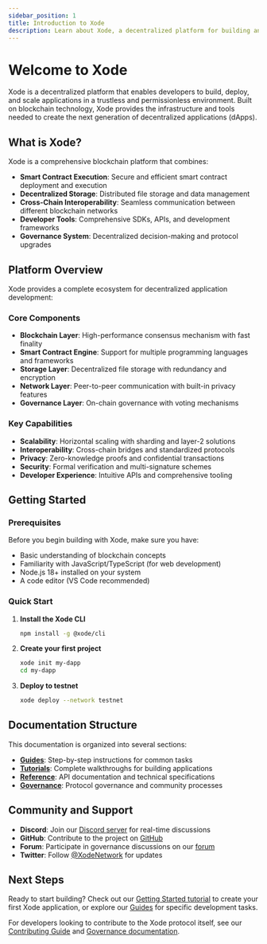 ```yaml
---
sidebar_position: 1
title: Introduction to Xode
description: Learn about Xode, a decentralized platform for building and deploying applications
---
```


# Welcome to Xode

Xode is a decentralized platform that enables developers to build, deploy, and scale applications in a trustless and permissionless environment. Built on blockchain technology, Xode provides the infrastructure and tools needed to create the next generation of decentralized applications (dApps).

## What is Xode?

Xode is a comprehensive blockchain platform that combines:

- **Smart Contract Execution**: Secure and efficient smart contract deployment and execution
- **Decentralized Storage**: Distributed file storage and data management
- **Cross-Chain Interoperability**: Seamless communication between different blockchain networks
- **Developer Tools**: Comprehensive SDKs, APIs, and development frameworks
- **Governance System**: Decentralized decision-making and protocol upgrades

## Platform Overview

Xode provides a complete ecosystem for decentralized application development:

### Core Components

- **Blockchain Layer**: High-performance consensus mechanism with fast finality
- **Smart Contract Engine**: Support for multiple programming languages and frameworks
- **Storage Layer**: Decentralized file storage with redundancy and encryption
- **Network Layer**: Peer-to-peer communication with built-in privacy features
- **Governance Layer**: On-chain governance with voting mechanisms

### Key Capabilities

- **Scalability**: Horizontal scaling with sharding and layer-2 solutions
- **Interoperability**: Cross-chain bridges and standardized protocols
- **Privacy**: Zero-knowledge proofs and confidential transactions
- **Security**: Formal verification and multi-signature schemes
- **Developer Experience**: Intuitive APIs and comprehensive tooling

## Getting Started

### Prerequisites

Before you begin building with Xode, make sure you have:

- Basic understanding of blockchain concepts
- Familiarity with JavaScript/TypeScript (for web development)
- Node.js 18+ installed on your system
- A code editor (VS Code recommended)

### Quick Start

1. **Install the Xode CLI**
   ```bash
   npm install -g @xode/cli
   ```

2. **Create your first project**
   ```bash
   xode init my-dapp
   cd my-dapp
   ```

3. **Deploy to testnet**
   ```bash
   xode deploy --network testnet
   ```

## Documentation Structure

This documentation is organized into several sections:

- **[Guides](/docs/guides/contributing)**: Step-by-step instructions for common tasks
- **[Tutorials](/docs/tutorials/getting-started)**: Complete walkthroughs for building applications
- **[Reference](/docs/reference)**: API documentation and technical specifications
- **[Governance](/docs/governance)**: Protocol governance and community processes

## Community and Support

- **Discord**: Join our [Discord server](https://discord.gg/xode) for real-time discussions
- **GitHub**: Contribute to the project on [GitHub](https://github.com/xode-network)
- **Forum**: Participate in governance discussions on our [forum](https://forum.xode.net)
- **Twitter**: Follow [@XodeNetwork](https://twitter.com/XodeNetwork) for updates

## Next Steps

Ready to start building? Check out our [Getting Started tutorial](/docs/tutorials/getting-started) to create your first Xode application, or explore our [Guides](/docs/guides/contributing) for specific development tasks.

For developers looking to contribute to the Xode protocol itself, see our [Contributing Guide](/docs/guides/contributing) and [Governance documentation](/docs/governance).
